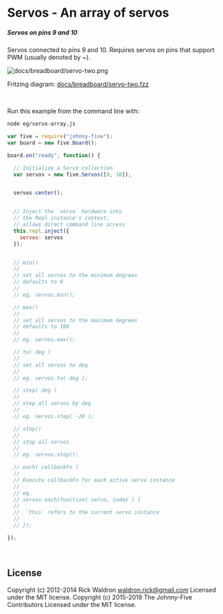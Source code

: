 <!--remove-start-->

# Servos - An array of servos

<!--remove-end-->






##### Servos on pins 9 and 10


Servos connected to pins 9 and 10. Requires servos on pins that support PWM (usually denoted by ~).


![docs/breadboard/servo-two.png](breadboard/servo-two.png)<br>

Fritzing diagram: [docs/breadboard/servo-two.fzz](breadboard/servo-two.fzz)

&nbsp;




Run this example from the command line with:
```bash
node eg/servo-array.js
```


```javascript
var five = require("johnny-five");
var board = new five.Board();

board.on("ready", function() {

  // Initialize a Servo collection
  var servos = new five.Servos([9, 10]);


  servos.center();


  // Inject the `servo` hardware into
  // the Repl instance's context;
  // allows direct command line access
  this.repl.inject({
    servos: servos
  });


  // min()
  //
  // set all servos to the minimum degrees
  // defaults to 0
  //
  // eg. servos.min();

  // max()
  //
  // set all servos to the maximum degrees
  // defaults to 180
  //
  // eg. servos.max();

  // to( deg )
  //
  // set all servos to deg
  //
  // eg. servos.to( deg );

  // step( deg )
  //
  // step all servos by deg
  //
  // eg. servos.step( -20 );

  // stop()
  //
  // stop all servos
  //
  // eg. servos.stop();

  // each( callbackFn )
  //
  // Execute callbackFn for each active servo instance
  //
  // eg.
  // servos.each(function( servo, index ) {
  //
  //  `this` refers to the current servo instance
  //
  // });

});

```








&nbsp;

<!--remove-start-->

## License
Copyright (c) 2012-2014 Rick Waldron <waldron.rick@gmail.com>
Licensed under the MIT license.
Copyright (c) 2015-2019 The Johnny-Five Contributors
Licensed under the MIT license.

<!--remove-end-->
